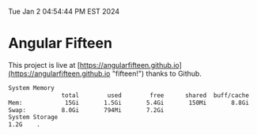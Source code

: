 Tue Jan  2 04:54:44 PM EST 2024

# Angular Fifteen


This project is live at [https://angularfifteen.github.io](https://angularfifteen.github.io "fifteen!") thanks to Github.

```bash
System Memory
               total        used        free      shared  buff/cache   available
Mem:            15Gi       1.5Gi       5.4Gi       150Mi       8.8Gi        13Gi
Swap:          8.0Gi       794Mi       7.2Gi
System Storage
1.2G	.
```
```bash
